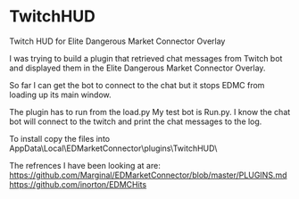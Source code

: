 # TwitchHUD
Twitch HUD for Elite Dangerous Market Connector Overlay

I was trying to build a plugin that retrieved chat messages from Twitch bot and displayed them in the Elite Dangerous Market Connector Overlay.

So far I can get the bot to connect to the chat but it stops EDMC from loading up its main window.

The plugin has to run from the load.py My test bot is Run.py. I know the chat bot will connect to the twitch and print the chat messages to the log. 

To install copy the files into AppData\Local\EDMarketConnector\plugins\TwitchHUD\


The refrences I have been looking at are:
https://github.com/Marginal/EDMarketConnector/blob/master/PLUGINS.md
https://github.com/inorton/EDMCHits
